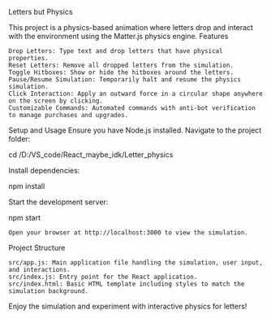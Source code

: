 Letters but Physics

This project is a physics-based animation where letters drop and interact with the environment using the Matter.js physics engine.
Features

    Drop Letters: Type text and drop letters that have physical properties.
    Reset Letters: Remove all dropped letters from the simulation.
    Toggle Hitboxes: Show or hide the hitboxes around the letters.
    Pause/Resume Simulation: Temporarily halt and resume the physics simulation.
    Click Interaction: Apply an outward force in a circular shape anywhere on the screen by clicking.
    Customizable Commands: Automated commands with anti-bot verification to manage purchases and upgrades.

Setup and Usage
Ensure you have Node.js installed.
Navigate to the project folder:

cd /D:/VS_code/React_maybe_idk/Letter_physics

Install dependencies:

npm install

Start the development server:

npm start

    Open your browser at http://localhost:3000 to view the simulation.

Project Structure

    src/app.js: Main application file handling the simulation, user input, and interactions.
    src/index.js: Entry point for the React application.
    src/index.html: Basic HTML template including styles to match the simulation background.

Enjoy the simulation and experiment with interactive physics for letters!
